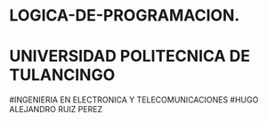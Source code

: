 # LOGICA-DE-PROGRAMACION.
# UNIVERSIDAD POLITECNICA DE TULANCINGO
#INGENIERIA EN ELECTRONICA Y TELECOMUNICACIONES 
#HUGO  ALEJANDRO RUIZ PEREZ
